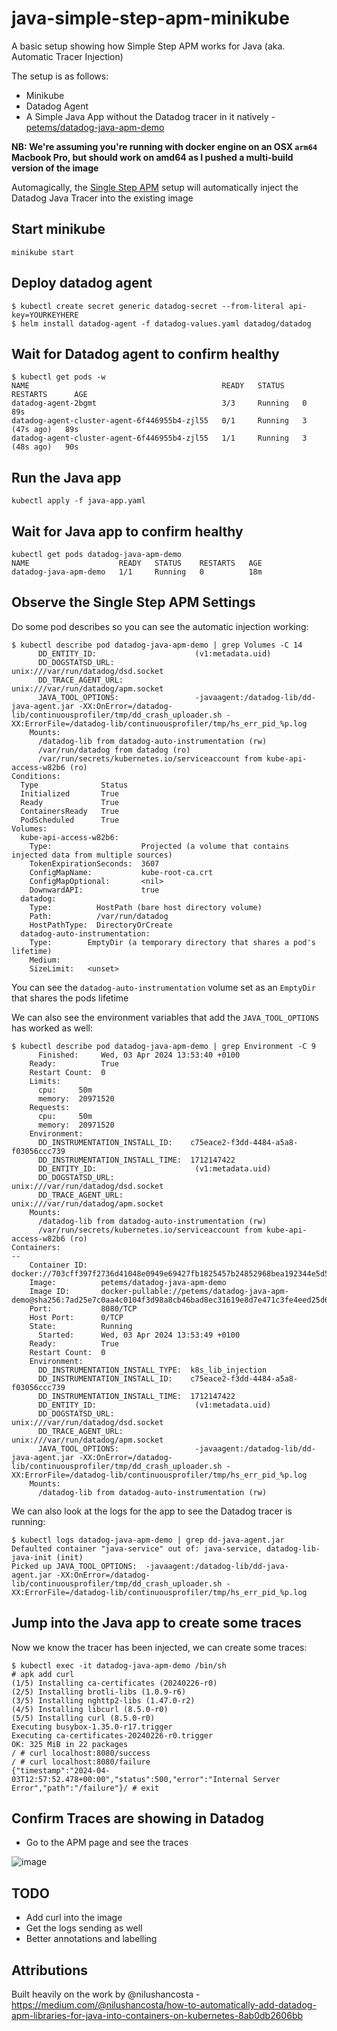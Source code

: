 # java-simple-step-apm-minikube

A basic setup showing how Simple Step APM works for Java (aka. Automatic Tracer Injection)

The setup is as follows:

* Minikube 
* Datadog Agent 
* A Simple Java App without the Datadog tracer in it natively - [petems/datadog-java-apm-demo](https://github.com/petems/datadog-java-apm-demo)

**NB: We're assuming you're running with docker engine on an OSX `arm64` Macbook Pro, but should work on amd64 as I pushed a multi-build version of the image**

Automagically, the [Single Step APM](https://docs.datadoghq.com/tracing/trace_collection/automatic_instrumentation/single-step-apm/?tab=linuxhostorvm) setup will automatically inject the Datadog Java Tracer into the existing image

## Start minikube

```
minikube start
```

## Deploy datadog agent

```
$ kubectl create secret generic datadog-secret --from-literal api-key=YOURKEYHERE
$ helm install datadog-agent -f datadog-values.yaml datadog/datadog
```

## Wait for Datadog agent to confirm healthy

```
$ kubectl get pods -w
NAME                                           READY   STATUS    RESTARTS      AGE
datadog-agent-2bgmt                            3/3     Running   0             89s
datadog-agent-cluster-agent-6f446955b4-zjl55   0/1     Running   3 (47s ago)   89s
datadog-agent-cluster-agent-6f446955b4-zjl55   1/1     Running   3 (48s ago)   90s
```

## Run the Java app

```
kubectl apply -f java-app.yaml
```

## Wait for Java app to confirm healthy

```
kubectl get pods datadog-java-apm-demo
NAME                    READY   STATUS    RESTARTS   AGE
datadog-java-apm-demo   1/1     Running   0          18m
```

## Observe the Single Step APM Settings

Do some pod describes so you can see the automatic injection working:

```
$ kubectl describe pod datadog-java-apm-demo | grep Volumes -C 14
      DD_ENTITY_ID:                      (v1:metadata.uid)
      DD_DOGSTATSD_URL:                 unix:///var/run/datadog/dsd.socket
      DD_TRACE_AGENT_URL:               unix:///var/run/datadog/apm.socket
      JAVA_TOOL_OPTIONS:                 -javaagent:/datadog-lib/dd-java-agent.jar -XX:OnError=/datadog-lib/continuousprofiler/tmp/dd_crash_uploader.sh -XX:ErrorFile=/datadog-lib/continuousprofiler/tmp/hs_err_pid_%p.log
    Mounts:
      /datadog-lib from datadog-auto-instrumentation (rw)
      /var/run/datadog from datadog (ro)
      /var/run/secrets/kubernetes.io/serviceaccount from kube-api-access-w82b6 (ro)
Conditions:
  Type              Status
  Initialized       True
  Ready             True
  ContainersReady   True
  PodScheduled      True
Volumes:
  kube-api-access-w82b6:
    Type:                    Projected (a volume that contains injected data from multiple sources)
    TokenExpirationSeconds:  3607
    ConfigMapName:           kube-root-ca.crt
    ConfigMapOptional:       <nil>
    DownwardAPI:             true
  datadog:
    Type:          HostPath (bare host directory volume)
    Path:          /var/run/datadog
    HostPathType:  DirectoryOrCreate
  datadog-auto-instrumentation:
    Type:        EmptyDir (a temporary directory that shares a pod's lifetime)
    Medium:
    SizeLimit:   <unset>
```

You can see the `datadog-auto-instrumentation` volume set as an `EmptyDir` that shares the pods lifetime

We can also see the environment variables that add the `JAVA_TOOL_OPTIONS ` has worked as well:

```
$ kubectl describe pod datadog-java-apm-demo | grep Environment -C 9
      Finished:     Wed, 03 Apr 2024 13:53:40 +0100
    Ready:          True
    Restart Count:  0
    Limits:
      cpu:     50m
      memory:  20971520
    Requests:
      cpu:     50m
      memory:  20971520
    Environment:
      DD_INSTRUMENTATION_INSTALL_ID:    c75eace2-f3dd-4484-a5a8-f03056ccc739
      DD_INSTRUMENTATION_INSTALL_TIME:  1712147422
      DD_ENTITY_ID:                      (v1:metadata.uid)
      DD_DOGSTATSD_URL:                 unix:///var/run/datadog/dsd.socket
      DD_TRACE_AGENT_URL:               unix:///var/run/datadog/apm.socket
    Mounts:
      /datadog-lib from datadog-auto-instrumentation (rw)
      /var/run/secrets/kubernetes.io/serviceaccount from kube-api-access-w82b6 (ro)
Containers:
--
    Container ID:   docker://703cff397f2736d41048e0949e69427fb1825457b24852968bea192344e5d562
    Image:          petems/datadog-java-apm-demo
    Image ID:       docker-pullable://petems/datadog-java-apm-demo@sha256:7ad25e7c0aa4c0104f3d98a8cb46bad8ec31619e8d7e471c3fe4eed25d67fc2a
    Port:           8080/TCP
    Host Port:      0/TCP
    State:          Running
      Started:      Wed, 03 Apr 2024 13:53:49 +0100
    Ready:          True
    Restart Count:  0
    Environment:
      DD_INSTRUMENTATION_INSTALL_TYPE:  k8s_lib_injection
      DD_INSTRUMENTATION_INSTALL_ID:    c75eace2-f3dd-4484-a5a8-f03056ccc739
      DD_INSTRUMENTATION_INSTALL_TIME:  1712147422
      DD_ENTITY_ID:                      (v1:metadata.uid)
      DD_DOGSTATSD_URL:                 unix:///var/run/datadog/dsd.socket
      DD_TRACE_AGENT_URL:               unix:///var/run/datadog/apm.socket
      JAVA_TOOL_OPTIONS:                 -javaagent:/datadog-lib/dd-java-agent.jar -XX:OnError=/datadog-lib/continuousprofiler/tmp/dd_crash_uploader.sh -XX:ErrorFile=/datadog-lib/continuousprofiler/tmp/hs_err_pid_%p.log
    Mounts:
      /datadog-lib from datadog-auto-instrumentation (rw)
```

We can also look at the logs for the app to see the Datadog tracer is running:

```
$ kubectl logs datadog-java-apm-demo | grep dd-java-agent.jar
Defaulted container "java-service" out of: java-service, datadog-lib-java-init (init)
Picked up JAVA_TOOL_OPTIONS:  -javaagent:/datadog-lib/dd-java-agent.jar -XX:OnError=/datadog-lib/continuousprofiler/tmp/dd_crash_uploader.sh -XX:ErrorFile=/datadog-lib/continuousprofiler/tmp/hs_err_pid_%p.log
```

## Jump into the Java app to create some traces

Now we know the tracer has been injected, we can create some traces:

```
$ kubectl exec -it datadog-java-apm-demo /bin/sh
# apk add curl
(1/5) Installing ca-certificates (20240226-r0)
(2/5) Installing brotli-libs (1.0.9-r6)
(3/5) Installing nghttp2-libs (1.47.0-r2)
(4/5) Installing libcurl (8.5.0-r0)
(5/5) Installing curl (8.5.0-r0)
Executing busybox-1.35.0-r17.trigger
Executing ca-certificates-20240226-r0.trigger
OK: 325 MiB in 22 packages
/ # curl localhost:8080/success
/ # curl localhost:8080/failure
{"timestamp":"2024-04-03T12:57:52.478+00:00","status":500,"error":"Internal Server Error","path":"/failure"}/ # exit
```

## Confirm Traces are showing in Datadog

* Go to the APM page and see the traces

![image](https://github.com/petems/java-simple-step-apm-minikube/assets/1064715/749a60f8-172e-48a1-bff0-49b19f9945b4)

## TODO

* Add curl into the image 
* Get the logs sending as well
* Better annotations and labelling

## Attributions

Built heavily on the work by @nilushancosta - https://medium.com/@nilushancosta/how-to-automatically-add-datadog-apm-libraries-for-java-into-containers-on-kubernetes-8ab0db2606bb